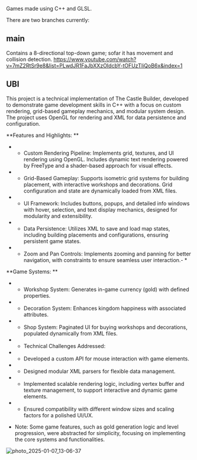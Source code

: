 Games made using C++ and GLSL.

There are two branches currently:

## main
Contains a 8-directional top-down game; sofar it has movement and collision detection.
https://www.youtube.com/watch?v=7mZ2RtSr9e8&list=PLwdJR1FaJbXXzOIdcbY-tOFUzTIiQoB6x&index=1
## UBI
This project is a technical implementation of The Castle Builder, developed to demonstrate game development skills in C++ with a focus on custom rendering, grid-based gameplay mechanics, and modular system design. The project uses OpenGL for rendering and XML for data persistence and configuration.

**Features and Highlights:
**
- * Custom Rendering Pipeline: Implements grid, textures, and UI rendering using OpenGL. Includes dynamic text rendering powered by FreeType and a shader-based approach for visual effects.
- * Grid-Based Gameplay: Supports isometric grid systems for building placement, with interactive workshops and decorations. Grid configuration and state are dynamically loaded from XML files.
- * UI Framework: Includes buttons, popups, and detailed info windows with hover, selection, and text display mechanics, designed for modularity and extensibility.
- * Data Persistence: Utilizes XML to save and load map states, including building placements and configurations, ensuring persistent game states.
- * Zoom and Pan Controls: Implements zooming and panning for better navigation, with constraints to ensure seamless user interaction.- *
    
**Game Systems:
**
- * Workshop System: Generates in-game currency (gold) with defined properties.
- * Decoration System: Enhances kingdom happiness with associated attributes.
- * Shop System: Paginated UI for buying workshops and decorations, populated dynamically from XML files.
- * Technical Challenges Addressed:
- * Developed a custom API for mouse interaction with game elements.
- * Designed modular XML parsers for flexible data management.
- * Implemented scalable rendering logic, including vertex buffer and texture management, to support interactive and dynamic game elements.
- * Ensured compatibility with different window sizes and scaling factors for a polished UI/UX.

- Note: Some game features, such as gold generation logic and level progression, were abstracted for simplicity, focusing on implementing the core systems and functionalities.

![photo_2025-01-07_13-06-37](https://github.com/user-attachments/assets/0f5de83c-48e0-45d3-875c-ab234ffd73cd)
